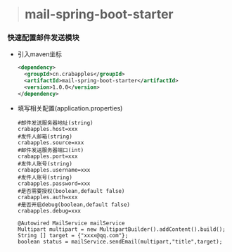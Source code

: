 > # mail-spring-boot-starter

### 快速配置邮件发送模块

- 引入maven坐标
  ```xml
  <dependency>
    <groupId>cn.crabapples</groupId>
    <artifactId>mail-spring-boot-starter</artifactId>
    <version>1.0.0</version>
  </dependency>
  ```
- 填写相关配置(application.properties)
  ```properties
  #邮件发送服务器地址(string)
  crabapples.host=xxx
  #发件人邮箱(string)
  crabapples.source=xxx
  #邮件发送服务器端口(int)
  crabapples.port=xxx
  #发件人账号(string)
  crabapples.username=xxx
  #发件人账号(string)
  crabapples.password=xxx
  #是否需要授权(boolean,default false)
  crabapples.auth=xxx
  #是否开启debug(boolean,default false)
  crabapples.debug=xxx
  ```

  ```
  @Autowired MailService mailService
  Multipart multipart = new MultipartBuilder().addContent().build();
  String [] target = {"xxxx@qq.com"};
  boolean status = mailService.sendEmail(multipart,"title",target);
  ```
